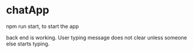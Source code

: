 # chatApp

npm run start, to start the app

back end is working. User typing message does not clear unless someone else starts typing.